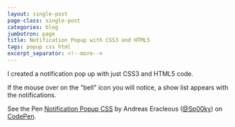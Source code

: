 ```yaml
---
layout: single-post
page-class: single-post
categories: blog
jumbotron: page
title: Notification Popup with CSS3 and HTML5
tags: popup css html
excerpt_separator: <!--more-->
---
```


I created a notification pop up with just CSS3 and HTML5 code.

If the mouse over on the "bell" icon you will notice, a show list appears with the notifications.
<!--more-->
<p data-height="300" data-theme-id="9796" data-slug-hash="oxdoGm" data-default-tab="result" data-user="Sp00ky" data-pen-title="Notification Popup CSS" class="codepen">See the Pen <a href="https://codepen.io/Sp00ky/pen/oxdoGm/">Notification Popup CSS</a> by Andreas Eracleous (<a href="https://codepen.io/Sp00ky">@Sp00ky</a>) on <a href="https://codepen.io">CodePen</a>.</p>
<script async src="https://static.codepen.io/assets/embed/ei.js"></script>